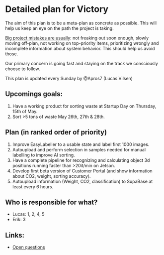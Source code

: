 
# Detailed plan for Victory

The aim of this plan is to be a meta-plan as concrete as possible. This will help us keep an eye on the path the project is taking.

[Big project mistakes are usually](https://www.benkuhn.net/pjm/): not freaking out soon enough, slowly moving off-plan, not working on top-priority items, prioritizing wrongly and incomplete information about system behavior. This should help us avoid those.

Our primary concern is going fast and staying on the track we consciously choose to follow.

This plan is updated every Sunday by @Apros7 (Lucas Vilsen)

## Upcomings goals:
1. Have a working product for sorting waste at Startup Day on Thursday, 15th of May.
2. Sort >5 tons of waste May 26th, 27th & 28th.


## Plan (in ranked order of priority)
1. Improve EasyLabeller to a usable state and label first 1000 images.
2. Autoupload and perform selection in samples needed for manual labelling to improve AI sorting.
3. Have a complete pipeline for recognizing and calculating object 3d positions running faster than >20it/min on Jetson.
4. Develop first beta version of Customer Portal (and show information about CO2, weight, sorting accuracy).
5. Autoupload information (Weight, CO2, classification) to SupaBase at least every 6 hours.


## Who is responsible for what?
- Lucas: 1, 2, 4, 5
- Erik: 3


## Links:
- [Open questions](open-questions.md)
